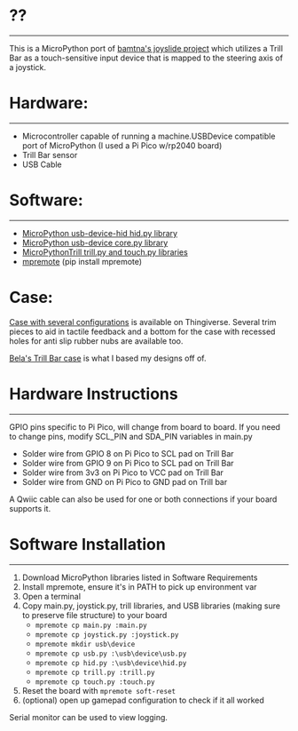 # ??
-------
This is a MicroPython port of [bamtna's joyslide project](https://github.com/bamtna/joyslide/tree/main) which utilizes a Trill Bar as a touch-sensitive input device that is mapped to the steering axis of a joystick.

# Hardware:
-------
- Microcontroller capable of running a machine.USBDevice compatible port of MicroPython (I used a Pi Pico w/rp2040 board)
- Trill Bar sensor
- USB Cable

# Software:
-------
- [MicroPython usb-device-hid hid.py library](https://github.com/micropython/micropython-lib/tree/master/micropython/usb/usb-device-hid/usb/device)
- [MicroPython usb-device core.py library](https://github.com/micropython/micropython-lib/tree/master/micropython/usb/usb-device/usb/device)
- [MicroPythonTrill trill.py and touch.py libraries](https://github.com/Heerkog/MicroPythonTrill)
- [mpremote](https://pypi.org/project/mpremote/) (pip install mpremote)

# Case:

[Case with several configurations](https://www.thingiverse.com/thing:6630614) is available on Thingiverse.  Several trim pieces to aid in tactile feedback and a bottom for the case with recessed holes for anti slip rubber nubs are available too.

[Bela's Trill Bar case](https://www.thingiverse.com/thing:5320767) is what I based my designs off of.

# Hardware Instructions
-------
GPIO pins specific to Pi Pico, will change from board to board.
If you need to change pins, modify SCL_PIN and SDA_PIN variables in main.py

- Solder wire from GPIO 8 on Pi Pico to SCL pad on Trill Bar
- Solder wire from GPIO 9 on Pi Pico to SCL pad on Trill Bar
- Solder wire from 3v3 on Pi Pico to VCC pad on Trill Bar
- Solder wire from GND on Pi Pico to GND pad on Trill bar

A Qwiic cable can also be used for one or both connections if your board supports it.


# Software Installation
-------
1.  Download MicroPython libraries listed in Software Requirements
2.  Install mpremote, ensure it's in PATH to pick up environment var
3.  Open a terminal
4.  Copy main.py, joystick.py, trill libraries, and USB libraries (making sure to preserve file structure) to your board
    - `mpremote cp main.py :main.py`
    - `mpremote cp joystick.py :joystick.py`
    - `mpremote mkdir usb\device`
    - `mpremote cp usb.py :\usb\device\usb.py`
    - `mpremote cp hid.py :\usb\device\hid.py`
    - `mpremote cp trill.py :trill.py`
    - `mpremote cp touch.py :touch.py`
5.  Reset the board with `mpremote soft-reset`
6.  (optional) open up gamepad configuration to check if it all worked

Serial monitor can be used to view logging.
